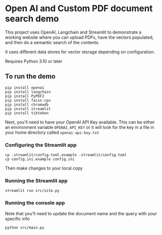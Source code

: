 # Open AI and Custom PDF document search demo

This project uses OpenAI, Langchain and Streamlit to demonstrate a 
working website where you can upload PDFs, have the vectors populated, and
then do a semantic search of the contents.

It uses different data stores for vector storage depending on configuration.

Requires Python 3.10 or later

## To run the demo

```
pip install openai
pip install langchain
pip install PyPDF2
pip install faiss-cpu
pip install chromadb
pip install streamlit
pip install tiktoken
```

Next, you'll need to have your OpenAI API Key available. This can be either an environment variable `OPENAI_API_KEY` or 
it will look for the key in a file in your home directory called `openai-api-key.txt`

### Configuring the Streamlit app
```
cp .streamlit/config.toml.example .streamlit/config.toml
cp config.ini.example config.ini
```
Then make changes to your local copy

### Running the Streamlit app

```
streamlit run src/site.py
```

### Running the console app
Note that you'll need to update the document name and the query with your specific info
```
python src/main.py
```